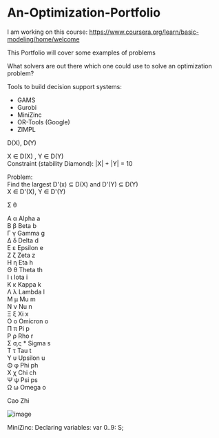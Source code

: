 # An-Optimization-Portfolio

I am working on this course: https://www.coursera.org/learn/basic-modeling/home/welcome

This Portfolio will cover some examples of problems

What solvers are out there which one could use to solve an optimization problem?

Tools to build decision support systems:
- GAMS
- Gurobi
- MiniZinc
- OR-Tools (Google)
- ZIMPL


D(X), D(Y)


X ∈ D(X) , Y ∈ D(Y)\
Constraint (stability Diamond): |X| + |Y| = 10


Problem:\
Find the largest D'(x) ⊆ D(X) and D'(Y) ⊆ D(Y)\
X ∈ D'(X), Y ∈ D'(Y)

Σ
θ

Α	α	Alpha	a	
Β	β	Beta	b	
Γ	γ	Gamma	g	
Δ	δ	Delta	d	
Ε	ε	Epsilon	e	
Ζ	ζ	Zeta	z	
Η	η	Eta	h	
Θ	θ	Theta	th	
Ι	ι	Iota	i	
Κ	κ	Kappa	k	
Λ	λ	Lambda	l	
Μ	μ	Mu	m	
Ν	ν	Nu	n	
Ξ	ξ	Xi	x	
Ο	ο	Omicron	o	
Π	π	Pi	p	
Ρ	ρ	Rho	r	
Σ	σ,ς *	Sigma	s	
Τ	τ	Tau	t	
Υ	υ	Upsilon	u	
Φ	φ	Phi	ph	
Χ	χ	Chi	ch	
Ψ	ψ	Psi	ps	
Ω	ω	Omega	o	

Cao Zhi 

![image](https://user-images.githubusercontent.com/29587190/149989811-21c0b3f0-135f-47d1-b432-485fcd397848.png)

MiniZinc:
Declaring variables:
var 0..9: S;


